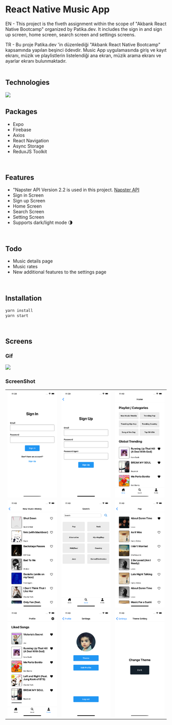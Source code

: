 # React Native Music App

EN - This project is the fiveth assignment within the scope of "Akbank React Native Bootcamp" organized by Patika.dev. It includes the sign in and sign up screen, home screen, search screen and settings screens.

TR - Bu proje Patika.dev 'in düzenlediği "Akbank React Native Bootcamp" kapsamında yapılan beşinci ödevdir. Music App uygulamasında giriş ve kayıt ekranı, müzik ve playlistlerin listelendiği ana ekran, müzik arama ekranı ve ayarlar ekranı bulunmaktadır.
<br/><br/>

## Technologies

<img src="https://img.shields.io/badge/React_Native-20232A?style=for-the-badge&logo=react&logoColor=61DAFB">

<br/>

## Packages

- Expo
- Firebase
- Axios
- React Navigation
- Async Storage
- ReduxJS Toolkit

<br/>

## Features

- "Napster API Version 2.2 is used in this project. <a href="https://developer.prod.napster.com/developer">Napster API</a>
- Sign in Screen
- Sign up Screen
- Home Screen
- Search Screen
- Setting Screen
- Supports dark/light mode 🌗

<br/>

## Todo

- Music details page
- Music rates
- New additional features to the settings page

<br/>

## Installation

```
yarn install
yarn start
```

<br/>

## Screens

### Gif

<img src="src/assets/appScreen.gif"/>

### ScreenShot

<table>
    <tbody>
        <tr>
            <td><img src="src/assets/signin.png" width="300" style="margin-right:30px;"/></td>
            <td><img src="src/assets/signup.png" width="300" style="margin-right:30px;"/></td>
            <td><img src="src/assets/home.png" width="300" style="margin-right:30px;"/></td>
        </tr>
        <tr>
            <td><img src="src/assets/playlist.png" width="300" style="margin-right:30px;"/></td>
            <td><img src="src/assets/search.png" width="300" style="margin-right:30px;"/></td>
            <td><img src="src/assets/genres.png" width="300" style="margin-right:30px;"/></td>
        </tr>
        <tr>
            <td><img src="src/assets/profile.png" width="300" style="margin-right:30px;"/></td>
            <td><img src="src/assets/settings.png" width="300" style="margin-right:30px;"/></td>
            <td><img src="src/assets/theme.png" width="300" style="margin-right:30px;"/></td>
        </tr>
    </tbody>
</table>